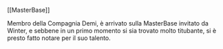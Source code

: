 [[MasterBase]]

Membro della Compagnia Demi, è arrivato sulla MasterBase invitato da Winter, e sebbene in un primo momento si sia trovato molto titubante, si è presto fatto notare per il suo talento.